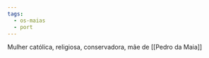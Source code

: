 ```yaml
---
tags:
  - os-maias
  - port
---
```

Mulher católica, religiosa, conservadora, mãe de [[Pedro da Maia]]